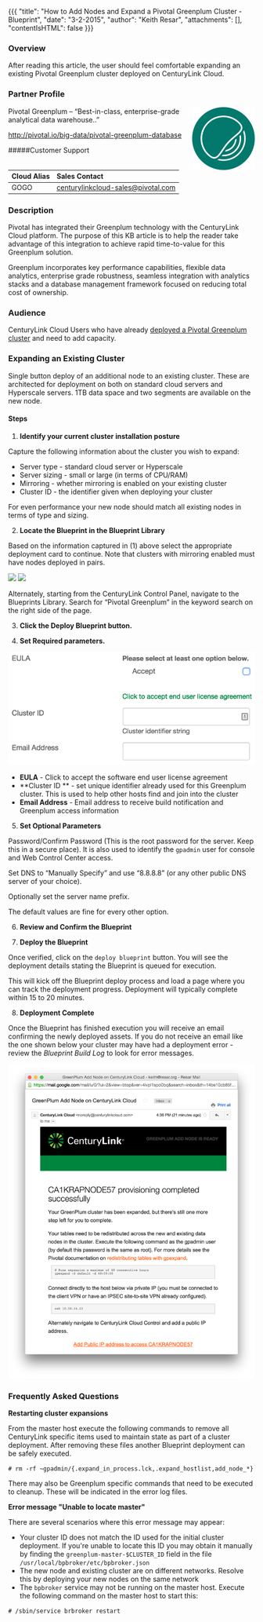 {{{
  "title": "How to Add Nodes and Expand a Pivotal Greenplum Cluster - Blueprint",
  "date": "3-2-2015",
  "author": "Keith Resar",
  "attachments": [],
  "contentIsHTML": false
}}}



### Overview

After reading this article, the user should feel comfortable expanding an existing Pivotal Greenplum cluster deployed on CenturyLink Cloud.

### Partner Profile

<img src="../images/pivotal_greenplum/pivotal_greenplum_logo.png" style="border:0;float:right;">

Pivotal Greenplum – “Best-in-class, enterprise-grade analytical data warehouse..”

http://pivotal.io/big-data/pivotal-greenplum-database

#####Customer Support

|Cloud Alias   	|Sales Contact   	|
|:-	|:-	|
|GOGO   	|centurylinkcloud-sales@pivotal.com   	|


### Description

Pivotal has integrated their Greenplum technology with the CenturyLink Cloud platform.  The purpose of this KB article is to help the reader take advantage of this integration to achieve rapid time-to-value for this Greenplum solution.

Greenplum incorporates key performance capabilities, flexible data analytics, enterprise grade robustness, seamless integration with analytics stacks and a database management framework focused on reducing total cost of ownership.


### Audience

CenturyLink Cloud Users who have already [deployed a Pivotal Greenplum cluster](/getting-started-with-pivotal-greenplum-blueprint/) and need to add capacity.


### Expanding an Existing Cluster

Single button deploy of an additional node to an existing cluster.  These are architected for deployment on both on standard cloud servers and Hyperscale servers.  1TB data space and two segments are available on the new node.

#### Steps


1. **Identify your current cluster installation posture**

  Capture the following information about the cluster you wish to expand:

  * Server type - standard cloud server or Hyperscale
  * Server sizing - small or large (in terms of CPU/RAM)
  * Mirroring - whether mirroring is enabled on your existing cluster
  * Cluster ID - the identifier given when deploying your cluster

  For even performance your new node should match all existing nodes in terms of type and sizing.

2. **Locate the Blueprint in the Blueprint Library**

  Based on the information captured in (1) above select the appropriate deployment card to continue.  Note that clusters with mirroring enabled must have nodes deployed in pairs.

  [![](../images/pivotal_greenplum/.png)](#)
  [![](../images/pivotal_greenplum/.png)](#)

  Alternately, starting from the CenturyLink Control Panel, navigate to the Blueprints Library. Search for “Pivotal Greenplum” in the keyword search on the right side of the page.

3. **Click the Deploy Blueprint button.**

4. **Set Required parameters.**

  ![](../images/pivotal_greenplum/deploy_add_node_parameters.png)

  * **EULA** - Click to accept the software end user license agreement
  * **Cluster ID ** - set unique identifier already used for this Greenplum cluster.  This is used to help other hosts find and join into the cluster
  * **Email Address** - Email address to receive build notification and Greenplum access information

5. **Set Optional Parameters**

  Password/Confirm Password (This is the root password for the server. Keep this in a secure place).  It is also used to identify the `gpadmin` user for console and Web Control Center access.

  Set DNS to “Manually Specify” and use “8.8.8.8” (or any other public DNS server of your choice).

  Optionally set the server name prefix.

  The default values are fine for every other option.

6. **Review and Confirm the Blueprint**

7. **Deploy the Blueprint**

  Once verified, click on the `deploy blueprint` button. You will see the deployment details stating the Blueprint is queued for execution.

  This will kick off the Blueprint deploy process and load a page where you can track the deployment progress. Deployment will typically complete within 15 to 20 minutes.

8. **Deployment Complete**

  Once the Blueprint has finished execution you will receive an email confirming the newly deployed assets.  If you do not receive an email like the one shown below your cluster may have had a deployment error - review the *Blueprint Build Log* to look for error messages.

  ![](../images/pivotal_greenplum/deploy_add_node_complete_email.png)


### Frequently Asked Questions

**Restarting cluster expansions**

From the master host execute the following commands to remove all CenturyLink specific items used to maintain state as part of a cluster deployment.  After removing these files another Blueprint deployment can be safely executed.

```
# rm -rf ~gpadmin/{.expand_in_process.lck,.expand_hostlist,add_node_*}
```

There may also be Greenplum specific commands that need to be executed to cleanup.  These will be indicated in the error log files.

**Error message "Unable to locate master"**

There are several scenarios where this error message may appear:

  * Your cluster ID does not match the ID used for the initial cluster deployment.  If you're unable to locate this ID you may obtain it manually by finding the `greenplum-master-$CLUSTER_ID` field in the file `/usr/local/bpbroker/etc/bpbroker.json`
  * The new node and existing cluster are on different networks.  Resolve this by deploying your new nodes on the same network
  * The `bpbroker` service may not be running on the master host.  Execute the following command on the master host to start this:
  ```
  # /sbin/service brbroker restart
  ```
